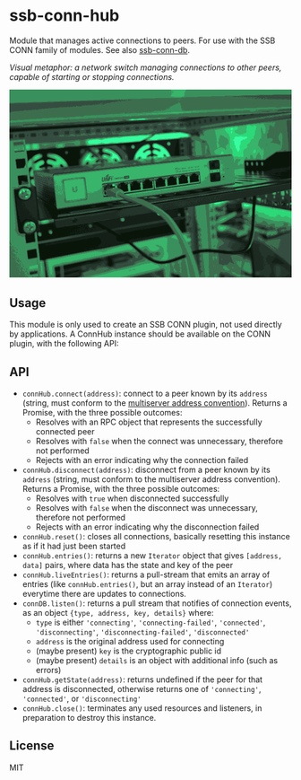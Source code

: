 # ssb-conn-hub

Module that manages active connections to peers. For use with the SSB CONN family of modules. See also [ssb-conn-db](https://github.com/staltz/ssb-conn-db).

*Visual metaphor: a network switch managing connections to other peers, capable of starting or stopping connections.*

![hub.png](./hub.png)

## Usage

This module is only used to create an SSB CONN plugin, not used directly by applications. A ConnHub instance should be available on the CONN plugin, with the following API:

## API

* `connHub.connect(address)`: connect to a peer known by its `address` (string, must conform to the [multiserver address convention](https://github.com/dominictarr/multiserver-address)). Returns a Promise, with the three possible outcomes:
  - Resolves with an RPC object that represents the successfully connected peer
  - Resolves with `false` when the connect was unnecessary, therefore not performed
  - Rejects with an error indicating why the connection failed
* `connHub.disconnect(address)`: disconnect from a peer known by its `address` (string, must conform to the multiserver address convention). Returns a Promise, with the three possible outcomes:
  - Resolves with `true` when disconnected successfully
  - Resolves with `false` when the disconnect was unnecessary, therefore not performed
  - Rejects with an error indicating why the disconnection failed
* `connHub.reset()`: closes all connections, basically resetting this instance as if it had just been started
* `connHub.entries()`: returns a new `Iterator` object that gives `[address, data]` pairs, where data has the state and key of the peer
* `connHub.liveEntries()`: returns a pull-stream that emits an array of entries (like `connHub.entries()`, but an array instead of an `Iterator`) everytime there are updates to connections.
* `connDB.listen()`: returns a pull stream that notifies of connection events, as an object `{type, address, key, details}` where:
  - `type` is either `'connecting'`, `'connecting-failed'`, `'connected'`, `'disconnecting'`, `'disconnecting-failed'`, `'disconnected'`
  - `address` is the original address used for connecting
  - (maybe present) `key` is the cryptographic public id
  - (maybe present) `details` is an object with additional info (such as errors)
* `connHub.getState(address)`: returns undefined if the peer for that address is disconnected, otherwise returns one of `'connecting'`, `'connected'`, or `'disconnecting'`
* `connHub.close()`: terminates any used resources and listeners, in preparation to destroy this instance.

## License

MIT
